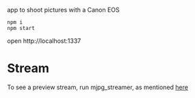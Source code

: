 app to shoot pictures with a Canon EOS

```
npm i
npm start
```

open http://localhost:1337

# Stream

To see a preview stream, run mjpg_streamer, as mentioned [here](https://github.com/soixantecircuits/pyying)

